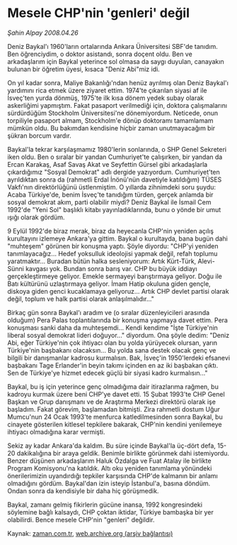 # Mesele CHP'nin 'genleri' değil

*Şahin Alpay 2008.04.26*

<tr><td class="metin" colspan="2" style="padding-top: 20px; padding-left: 5px; padding-right: 10px;">Deniz Baykal'ı 1960'ların ortalarında Ankara Üniversitesi SBF'de tanıdım. Ben öğrenciydim, o doktor asistandı, sonra doçent oldu. Ben ve arkadaşlarım için Baykal yeterince sol olmasa da saygı duyulan, canayakın bulunan bir öğretim üyesi, kısaca "Deniz Abi"miz idi.</td></tr><tr><td class="metin" colspan="2" style="padding-top: 20px; padding-left: 5px; padding-right: 10px;"><p>On yıl kadar sonra, Maliye Bakanlığı'ndan henüz ayrılmış olan Deniz Baykal'ı yardımını rica etmek üzere ziyaret ettim. 1974'te çıkarılan siyasi af ile İsveç'ten yurda dönmüş, 1975'te ilk kısa dönem yedek subay olarak askerliğimi yapmıştım. Fakat pasaport verilmediği için, doktora çalışmalarını sürdürdüğüm Stockholm Üniversitesi'ne dönemiyordum. Neticede, onun torpiliyle pasaport almam, Stockholm'e dönüp doktoramı tamamlamam mümkün oldu. Bu bakımdan kendisine hiçbir zaman unutmayacağım bir şükran borcum vardır.
<p>Baykal'la tekrar karşılaşmamız 1980'lerin sonlarında, o SHP Genel Sekreteri iken oldu. Ben o sıralar bir yandan Cumhuriyet'te çalışırken, bir yandan da Ercan Karakaş, Asaf Savaş Akat ve Seyfettin Gürsel gibi arkadaşlarla çıkardığımız "Sosyal Demokrat" adlı dergide yazıyordum. Cumhuriyet'ten ayrıldıktan sonra da (rahmetli Erdal İnönü'nün davetiyle katıldığım) TÜSES Vakfı'nın direktörlüğünü üstlenmiştim. O yıllarda zihnimdeki soru şuydu: Acaba Türkiye'de, benim İsveç'te tanıdığım türden, gerçek anlamda bir sosyal demokrat akım, parti olabilir miydi? Deniz Baykal ile İsmail Cem 1992'de "Yeni Sol" başlıklı kitabı yayınladıklarında, bunu o yönde bir umut ışığı olarak gördüm.
<p>9 Eylül 1992'de biraz merak, biraz da heyecanla CHP'nin yeniden açılış kurultayını izlemeye Ankara'ya gittim. Baykal o kurultayda, bana bugün dahi "muhteşem" görünen bir konuşma yaptı. Şöyle diyordu: "CHP'yi yeniden tanımlayacağız... Hedef yoksulluk ideolojisi yapmak değil, refah toplumu yaratmaktır... Buradan bütün halka sesleniyorum: Artık Kürt-Türk, Alevi-Sünni kavgası yok. Bundan sonra barış var. CHP bu büyük iddiayı gerçekleştirmeye geliyor. Emekle sermayeyi barıştırmaya geliyor. Doğu ile Batı kültürünü uzlaştırmaya geliyor. İmam Hatip okuluna giden gençle, diskoya giden genci kucaklamaya geliyoruz... Artık CHP devlet partisi olarak değil, toplum ve halk partisi olarak anlaşılmalıdır..."
<p>Birkaç gün sonra Baykal'ı aradım ve (o sıralar düzenleyicileri arasında olduğum) Pera Palas toplantılarında bir konuşma yapmaya davet ettim. Pera konuşması sanki daha da muhteşemdi... Kendi kendime "İşte Türkiye'nin liberal sosyal demokrat lideri doğuyor..." diyordum. Ona şöyle dedim: "Deniz Abi, eğer Türkiye'nin çok ihtiyacı olan bu yolda yürüyecek olursan, yarın Türkiye'nin başbakanı olacaksın... Bu yolda sana destek olacak genç ve bilgili bir danışmanlar kadrosu kurmalısın. Bak, İsveç'in 1950'lerdeki efsanevi başbakanı Tage Erlander'in beyin takımı içinden en az iki başbakan çıktı. Sen de Türkiye'ye hizmet edecek güçlü bir siyasi kadro kurmalısın..."
<p>Baykal, bu iş için yeterince genç olmadığıma dair itirazlarıma rağmen, bu kadroyu kurmak üzere beni CHP'ye davet etti. 15 Şubat 1993'te CHP Genel Başkan ve Grup danışmanı ve de Araştırma Merkezi direktörü olarak işe başladım. Fakat görevim, başlamadan bitmişti. Zira rahmetli dostum Uğur Mumcu'nun 24 Ocak 1993'te menfurca katledilmesinden sonra Baykal, bu cinayete gösterilen kitlesel tepkilere bakarak, CHP'nin kendini yenilemeye ihtiyacı olmadığına karar vermişti.
<p>Sekiz ay kadar Ankara'da kaldım. Bu süre içinde Baykal'la üç-dört defa, 15-20 dakikalığına bir araya geldik. Benimle birlikte görünmek dahi istemiyordu. Benzer düşünen arkadaşlarım Haluk Özdalga ve Fuat Atalay ile birlikte Program Komisyonu'na katıldık. Altı oku yeniden tanımlama yönündeki önerilerimizin uyandırdığı tepkiler karşısında CHP'de kalmanın bir anlamı olmadığını gördüm. Baykal'dan izin isteyip İstanbul'a, basına döndüm. Ondan sonra da kendisiyle bir daha hiç görüşmedik.
<p>Baykal, zamanı gelmiş fikirlerin gücüne inansa, 1992 kongresindeki söylemine bağlı kalsaydı, CHP çoktan iktidar, Türkiye bambaşka bir yer olabilirdi. Bence mesele CHP'nin "genleri" değildir. <br/></p></p></p></p></p></p></p></td></tr>

Kaynak: [zaman.com.tr](http://zaman.com.tr/yazar.do?yazino=681523), [web.archive.org (arşiv bağlantısı)](http://web.archive.org/web/20080503003136/http://www.zaman.com.tr:80/yazar.do?yazino=681523)
